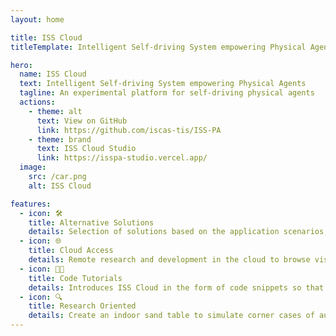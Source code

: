 ```yaml
---
layout: home

title: ISS Cloud
titleTemplate: Intelligent Self-driving System empowering Physical Agents

hero:
  name: ISS Cloud
  text: Intelligent Self-driving System empowering Physical Agents
  tagline: An experimental platform for self-driving physical agents
  actions:
    - theme: alt
      text: View on GitHub
      link: https://github.com/iscas-tis/ISS-PA
    - theme: brand
      text: ISS Cloud Studio
      link: https://isspa-studio.vercel.app/
  image:
    src: /car.png
    alt: ISS Cloud

features:
  - icon: 🛠️
    title: Alternative Solutions
    details: Selection of solutions based on the application scenarios, such as grid maps or high-definition maps.
  - icon: 🌐
    title: Cloud Access
    details: Remote research and development in the cloud to browse visualization data like point cloud maps.
  - icon: 👨‍💻
    title: Code Tutorials
    details: Introduces ISS Cloud in the form of code snippets so that you can use it easily.
  - icon: 🔍
    title: Research Oriented
    details: Create an indoor sand table to simulate corner cases of automated driving, like damaged lane lines, for research.
---
```


<style>
:root {
  --vp-home-hero-name-color: transparent;
  /* --vp-home-hero-name-background: -webkit-linear-gradient(120deg, #bd34fe 30%, #41d1ff); */
  --vp-home-hero-name-background: -webkit-linear-gradient(315deg,#647eff 25%,#42d392);
  /* --vp-home-hero-image-background-image: linear-gradient(-45deg, #bd34fe 50%, #47caff 50%); */
  --vp-home-hero-image-background-image: linear-gradient(-45deg, #647eff 50%,  #42d392 50%);
  --vp-home-hero-image-filter: blur(44px);
}

@media (min-width: 640px) {
  :root {
    --vp-home-hero-image-filter: blur(56px);
  }
}

@media (min-width: 960px) {
  :root {
    --vp-home-hero-image-filter: blur(68px);
  }
}
</style>
